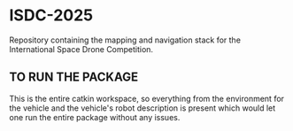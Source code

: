 # ISDC-2025
Repository containing the mapping and navigation stack for the International Space Drone Competition.

## TO RUN THE PACKAGE
This is the entire catkin workspace, so everything from the environment for the vehicle and the vehicle's robot description is present which would let one run the entire package without any issues.
